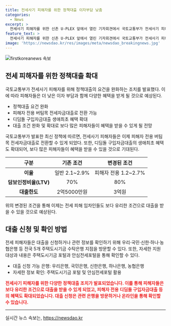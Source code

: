 ```yaml
---
title: 전세사기 피해자를 위한 정책대출 이자부담 낮춤
categories:
  - News
excerpt: >
  전세사기 피해자를 위한 신촌 U-PLEX 앞에서 열린 기자회견에서 국토교통부가 전세사기 피해자 이자 부담 완화를 위한 정책대출 조치 발표했다. 이 조치로 버팀목 전세자금대출의 이자율이 낮아지고, 대출한도와 DTI 요건이 완화되어 소득이 낮은 피해자도 지원받을 수 있게 됐다. 또한 피해주택 보유 이력이 없을 시 디딤돌 구입자금대출 혜택을 받을 수 있게 했다. 이러한 변화는 주택도시기금과 관련 포털을 통해 확인할 수 있다. (문단 요약)
feature_text: >
  전세사기 피해자를 위한 신촌 U-PLEX 앞에서 열린 기자회견에서 국토교통부가 전세사기 피해자 이자 부담 완화를 위한 정책대출 조치 발표했다. 이 조치로 버팀목 전세자금대출의 이자율이 낮아지고, 대출한도와 DTI 요건이 완화되어 소득이 낮은 피해자도 지원받을 수 있게 됐다. 또한 피해주택 보유 이력이 없을 시 디딤돌 구입자금대출 혜택을 받을 수 있게 했다. 이러한 변화는 주택도시기금과 관련 포털을 통해 확인할 수 있다. (문단 요약)
image: 'https://newsdao.kr/res/images/meta/newsdao_breakingnews.jpg'
---
```


<p><img src="https://newsdao.kr/res/images/meta/newsdao_breakingnews.jpg" alt="firstkoreanews 속보" /></p>

<h2 data-ke-size="size26">전세 피해자를 위한 정책대출 확대</h2>

<p data-ke-size="size16">국토교통부가 전세사기 피해자를 위해 정책대출의 요건을 완화하는 조치를 발표했다. 이에 따라 피해자들은 더 낮은 이자 부담과 함께 다양한 혜택을 받게 될 것으로 예상된다.</p>

<ul>
<li>정책대출 요건 완화</li>
<li>피해자 전용 버팀목 전세자금대출로 전환 가능</li>
<li>디딤돌 구입자금대출 생애최초 혜택 확대</li>
<li>대출 조건 완화 및 확대로 보다 많은 피해자들이 혜택을 받을 수 있게 될 전망</li>
</ul>

<p data-ke-size="size16">국토교통부가 발표한 최신 정책에 따르면, 전세사기 피해자들은 이제 피해자 전용 버팀목 전세자금대출로 전환할 수 있게 되었다. 또한, 디딤돌 구입자금대출의 생애최초 혜택도 확대되어, 보다 많은 피해자들이 혜택을 받을 수 있을 것으로 기대된다.</p>

<table>
<thead>
<tr>
<th scope="col">구분</th>
<th scope="col">기존 조건</th>
<th scope="col">변경된 조건</th>
</tr>
</thead>
<tbody>
<tr>
<td style="text-align: center; height: 17px;"><b>이율</b></td>
<td style="text-align: center; height: 17px;">일반 2.1~2.9%</td>
<td style="text-align: center; height: 17px;">피해자 전용 1.2~2.7%</td>
</tr>
<tr>
<td style="text-align: center; height: 17px;"><b>담보인정비율(LTV)</b></td>
<td style="text-align: center; height: 17px;">70%</td>
<td style="text-align: center; height: 17px;">80%</td>
</tr>
<tr>
<td style="text-align: center; height: 17px;"><b>대출한도</b></td>
<td style="text-align: center; height: 17px;">2억5000만원</td>
<td style="text-align: center; height: 17px;">3억원</td>
</tr>
</tbody>
</table>

<p data-ke-size="size16">위의 변경된 조건을 통해 이제는 전세 피해 임차인들도 보다 유리한 조건으로 대출을 받을 수 있을 것으로 예상된다.</p>

<h2 data-ke-size="size26">대출 신청 및 확인 방법</h2>

<p data-ke-size="size16">전세 피해자들은 대출을 신청하거나 관련 정보를 확인하기 위해 우리·국민·신한·하나·농협은행 등 전국 5개 주택도시기금 수탁은행 지점을 방문할 수 있다. 또한, 자세한 지원 대상과 내용은 주택도시기금 포털과 안심전세포털을 통해 확인할 수 있다.</p>

<ul>
<li>대출 신청 가능 은행: 우리은행, 국민은행, 신한은행, 하나은행, 농협은행</li>
<li>자세한 정보 확인: 주택도시기금 포털 및 안심전세포털 활용</li>
</ul>

<p data-ke-size="size16"><b><span style="color: #ee2323;">전세사기 피해자를 위한 다양한 정책대출 조치가 발표되었습니다. 이를 통해 피해자들은 보다 유리한 조건으로 대출을 받을 수 있게 되었고, 피해자 전용 디딤돌 구입자금대출 등의 혜택도 확대되었습니다. 대출 신청은 관련 은행을 방문하거나 온라인을 통해 확인할 수 있습니다.</span></b></p>

<hr>
실시간 뉴스 속보는, <a href="https://newsdao.kr" rel="dofollow">https://newsdao.kr</a>



